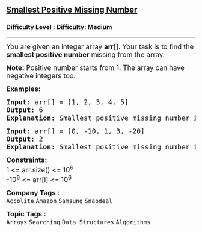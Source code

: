 <h2><a href="https://www.geeksforgeeks.org/problems/smallest-positive-missing-number-1587115621/1?page=1&difficulty=Medium&status=unsolved&sortBy=submissions">Smallest Positive Missing Number</a></h2><h3>Difficulty Level : Difficulty: Medium</h3><hr><div class="problems_problem_content__Xm_eO"><p><span style="font-size: 18px;">You are given an integer array&nbsp;<strong>arr</strong>[]. Your task is to find the <strong>smallest positive number</strong>&nbsp;missing from the array.</span></p>
<p><span style="font-size: 18px;"><strong>Note:</strong> Positive number starts from 1. The array can have negative integers too.</span></p>
<p><span style="font-size: 18px;"><strong>Examples:</strong></span></p>
<pre><span style="font-size: 18px;"><strong>Input: </strong>arr[] = [1, 2, 3, 4, 5]
<strong>Output: </strong>6<strong>
Explanation: </strong>Smallest positive missing number is 6.</span>
</pre>
<pre><span style="font-size: 18px;"><strong>Input: </strong>arr[] = [0, -10, 1, 3, -20]
<strong>Output: </strong>2<strong>
Explanation: </strong>Smallest positive missing number is 2.</span></pre>
<p><span style="font-size: 18px;"><strong>Constraints:</strong> &nbsp; <br>1 &lt;= arr.size() &lt;= 10<sup>6</sup><br>-10<sup>6</sup>&nbsp;&lt;= arr[i] &lt;= 10<sup>6</sup></span></p></div><p><span style=font-size:18px><strong>Company Tags : </strong><br><code>Accolite</code>&nbsp;<code>Amazon</code>&nbsp;<code>Samsung</code>&nbsp;<code>Snapdeal</code>&nbsp;<br><p><span style=font-size:18px><strong>Topic Tags : </strong><br><code>Arrays</code>&nbsp;<code>Searching</code>&nbsp;<code>Data Structures</code>&nbsp;<code>Algorithms</code>&nbsp;